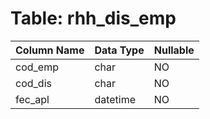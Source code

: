 # Table: rhh_dis_emp

| Column Name | Data Type | Nullable |
|-------------|-----------|----------|
| cod_emp | char | NO |
| cod_dis | char | NO |
| fec_apl | datetime | NO |
